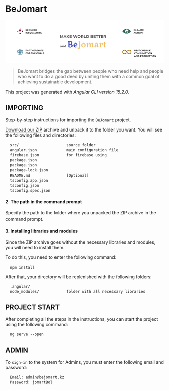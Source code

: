 BeJomart
========

![BeJomart](https://github.com/aknurkappar/google-solutions-1/blob/main/bejomart.jpg)

> BeJomart bridges the gap between people who need help and people who want to do a good deed by uniting them with a common goal of achieving sustainable development.

This project was generated with *Angular CLI version 15.2.0*.

IMPORTING
---------
Step-by-step instructions for importing the `BeJomart` project.

[Download our ZIP](https://github.com/aknurkappar/google-solutions-1/archive/refs/heads/main.zip) archive and unpack it to the folder you want. You will see the following files and directories:

      src/                     source folder
      angular.json             main configuration file
      firebase.json            for firebase using       
      package.json
      package.json
      package-lock.json
      README.md                [Optional]
      tsconfig.app.json
      tsconfig.json
      tsconfig.spec.json
      

#### 2. The path in the command prompt
Specify the path to the folder where you unpacked the ZIP archive in the command prompt.
 ㅤ
#### 3. Installing libraries and modules
Since the ZIP archive goes without the necessary libraries and modules, you will need to install them.

To do this, you need to enter the following command:

      npm install
      
After that, your directory will be replenished with the following folders:

      .angular/                
      node_modules/            folder with all necessary libraries
      
      
PROJECT START
-------------
After completing all the steps in the instructions, you can start the project using the following command:

      ng serve --open
      
ADMIN
-----
To `sign-in` to the system for Admins, you must enter the following email and password:  

      Email: admin@bejomart.kz  
      Password: jomartBol  

